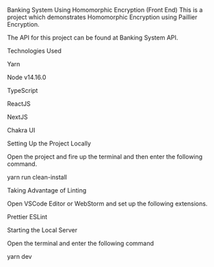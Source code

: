 Banking System Using Homomorphic Encryption (Front End)
This is a project which demonstrates Homomorphic Encryption using Paillier Encryption.

The API for this project can be found at Banking System API.

Technologies Used

Yarn

Node v14.16.0

TypeScript

ReactJS

NextJS

Chakra UI

Setting Up the Project Locally

Open the project and fire up the terminal and then enter the following command.

yarn run clean-install

Taking Advantage of Linting

Open VSCode Editor or WebStorm and set up the following extensions.

Prettier
ESLint

Starting the Local Server

Open the terminal and enter the following command

yarn dev
